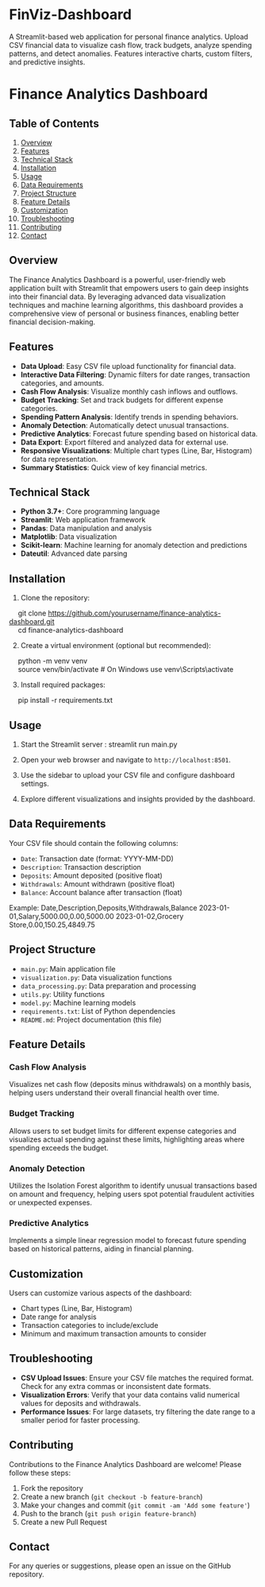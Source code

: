 # FinViz-Dashboard
A Streamlit-based web application for personal finance analytics. Upload CSV financial data to visualize cash flow, track budgets, analyze spending patterns, and detect anomalies. Features interactive charts, custom filters, and predictive insights.


# Finance Analytics Dashboard

## Table of Contents
1. [Overview](#overview)
2. [Features](#features)
3. [Technical Stack](#technical-stack)
4. [Installation](#installation)
5. [Usage](#usage)
6. [Data Requirements](#data-requirements)
7. [Project Structure](#project-structure)
8. [Feature Details](#feature-details)
9. [Customization](#customization)
10. [Troubleshooting](#troubleshooting)
11. [Contributing](#contributing)
12. [Contact](#contact)

## Overview
The Finance Analytics Dashboard is a powerful, user-friendly web application built with Streamlit that empowers users to gain deep insights into their financial data. By leveraging advanced data visualization techniques and machine learning algorithms, this dashboard provides a comprehensive view of personal or business finances, enabling better financial decision-making.

## Features
- **Data Upload**: Easy CSV file upload functionality for financial data.
- **Interactive Data Filtering**: Dynamic filters for date ranges, transaction categories, and amounts.
- **Cash Flow Analysis**: Visualize monthly cash inflows and outflows.
- **Budget Tracking**: Set and track budgets for different expense categories.
- **Spending Pattern Analysis**: Identify trends in spending behaviors.
- **Anomaly Detection**: Automatically detect unusual transactions.
- **Predictive Analytics**: Forecast future spending based on historical data.
- **Data Export**: Export filtered and analyzed data for external use.
- **Responsive Visualizations**: Multiple chart types (Line, Bar, Histogram) for data representation.
- **Summary Statistics**: Quick view of key financial metrics.

## Technical Stack
- **Python 3.7+**: Core programming language
- **Streamlit**: Web application framework
- **Pandas**: Data manipulation and analysis
- **Matplotlib**: Data visualization
- **Scikit-learn**: Machine learning for anomaly detection and predictions
- **Dateutil**: Advanced date parsing

## Installation
1. Clone the repository:

  &emsp; git clone https://github.com/yourusername/finance-analytics-dashboard.git <br>
  &emsp; cd finance-analytics-dashboard

2. Create a virtual environment (optional but recommended):

&emsp; python -m venv venv <br>
&emsp; source venv/bin/activate  # On Windows use venv\Scripts\activate

3. Install required packages:

&emsp; pip install -r requirements.txt

## Usage
1. Start the Streamlit server :
 streamlit run main.py <br>

2. Open your web browser and navigate to `http://localhost:8501`.

3. Use the sidebar to upload your CSV file and configure dashboard settings.

4. Explore different visualizations and insights provided by the dashboard.

## Data Requirements
Your CSV file should contain the following columns:
- `Date`: Transaction date (format: YYYY-MM-DD)
- `Description`: Transaction description
- `Deposits`: Amount deposited (positive float)
- `Withdrawals`: Amount withdrawn (positive float)
- `Balance`: Account balance after transaction (float)

Example:
Date,Description,Deposits,Withdrawals,Balance
2023-01-01,Salary,5000.00,0.00,5000.00
2023-01-02,Grocery Store,0.00,150.25,4849.75

## Project Structure
- `main.py`: Main application file
- `visualization.py`: Data visualization functions
- `data_processing.py`: Data preparation and processing
- `utils.py`: Utility functions
- `model.py`: Machine learning models
- `requirements.txt`: List of Python dependencies
- `README.md`: Project documentation (this file)

## Feature Details

### Cash Flow Analysis
Visualizes net cash flow (deposits minus withdrawals) on a monthly basis, helping users understand their overall financial health over time.

### Budget Tracking
Allows users to set budget limits for different expense categories and visualizes actual spending against these limits, highlighting areas where spending exceeds the budget.

### Anomaly Detection
Utilizes the Isolation Forest algorithm to identify unusual transactions based on amount and frequency, helping users spot potential fraudulent activities or unexpected expenses.

### Predictive Analytics
Implements a simple linear regression model to forecast future spending based on historical patterns, aiding in financial planning.

## Customization
Users can customize various aspects of the dashboard:
- Chart types (Line, Bar, Histogram)
- Date range for analysis
- Transaction categories to include/exclude
- Minimum and maximum transaction amounts to consider

## Troubleshooting
- **CSV Upload Issues**: Ensure your CSV file matches the required format. Check for any extra commas or inconsistent date formats.
- **Visualization Errors**: Verify that your data contains valid numerical values for deposits and withdrawals.
- **Performance Issues**: For large datasets, try filtering the date range to a smaller period for faster processing.

## Contributing
Contributions to the Finance Analytics Dashboard are welcome! Please follow these steps:
1. Fork the repository
2. Create a new branch (`git checkout -b feature-branch`)
3. Make your changes and commit (`git commit -am 'Add some feature'`)
4. Push to the branch (`git push origin feature-branch`)
5. Create a new Pull Request

## Contact
For any queries or suggestions, please open an issue on the GitHub repository.
